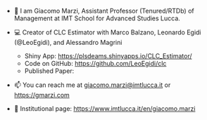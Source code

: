 - 👋 I am Giacomo Marzi, Assistant Professor (Tenured/RTDb) of Management at IMT School for Advanced Studies Lucca. 

- :computer: Creator of CLC Estimator with Marco Balzano, Leonardo Egidi (@LeoEgidi), and Alessandro Magrini
  - Shiny App: https://plsdeams.shinyapps.io/CLC_Estimator/
  - Code on GitHub: https://github.com/LeoEgidi/clc
  - Published Paper:  

- 📫 You can reach me at giacomo.marzi@imtlucca.it or https://gmarzi.com

- :briefcase: Institutional page: https://www.imtlucca.it/en/giacomo.marzi

<!---
giacomomarzi/giacomomarzi is a ✨ special ✨ repository because its `README.md` (this file) appears on your GitHub profile.
You can click the Preview link to take a look at your changes.
--->
